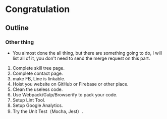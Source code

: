 <h1>
Congratulation
</h1>

<h2>
Outline
</h2>

### Other thing

<p>

*  You almost done the all thing, but there are something going to do, I will list all of it, you don't need to send the merge request on this part.
1.  Complete skill tree page.
2.  Complete contact page.
3.  make FB, Line is linkable.
4.  Hoist you website on GitHub or Firebase or other place.
5.  Clean the useless code.
6.  Use Webpack/Gulp/Browserify to pack your code.
7.  Setup Lint Tool.
8.  Setup Google Analytics.
9.  Try the Unit Test（Mocha, Jest）.

</p>


